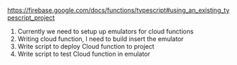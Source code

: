 https://firebase.google.com/docs/functions/typescript#using_an_existing_typescript_project

1. Currently we need to setup up emulators for cloud functions
2. Writing cloud function, I need to build insert the emulator
3. Write script to deploy Cloud function to project
4. Write script to test Cloud function in emulator